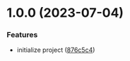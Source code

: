 # 1.0.0 (2023-07-04)


### Features

* initialize project ([876c5c4](https://github.com/ivangabriele/vscode-scalingo/commit/876c5c4e4bfd4ef92691a3ff88daeb77a30f5a7a))
